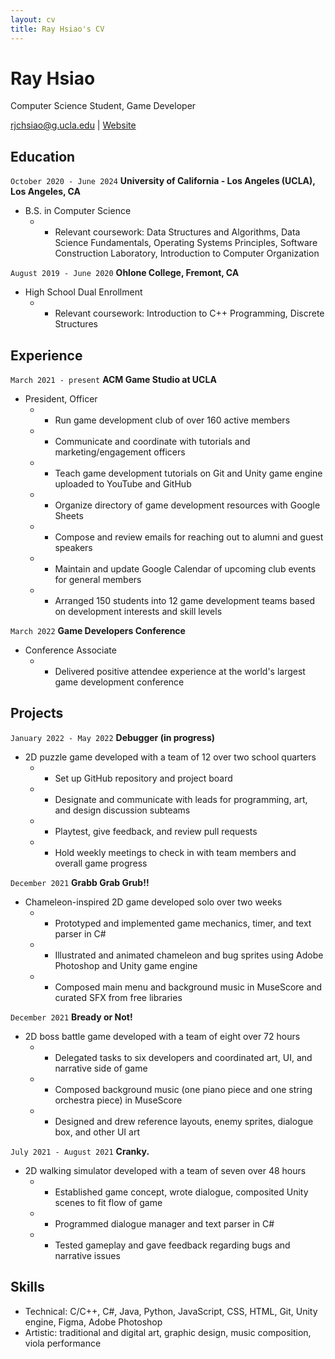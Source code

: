 ```yaml
---
layout: cv
title: Ray Hsiao's CV
---
```

# Ray Hsiao
Computer Science Student, Game Developer

<div id="webaddress">
<a href="rjchsiao@g.ucla.edu">rjchsiao@g.ucla.edu</a>
| <a href="https://rh5140.github.io/">Website</a>
</div>

## Education

`October 2020 - June 2024`
__University of California - Los Angeles (UCLA), Los Angeles, CA__
- B.S. in Computer Science
    - - Relevant coursework: Data Structures and Algorithms, Data Science Fundamentals, Operating Systems Principles, Software Construction Laboratory, Introduction to Computer Organization

`August 2019 - June 2020`
__Ohlone College, Fremont, CA__
- High School Dual Enrollment
    - - Relevant coursework: Introduction to C++ Programming, Discrete Structures

## Experience

`March 2021 - present`
__ACM Game Studio at UCLA__
- President, Officer
    - - Run game development club of over 160 active members
    - - Communicate and coordinate with tutorials and marketing/engagement officers
    - - Teach game development tutorials on Git and Unity game engine uploaded to YouTube and GitHub
    - - Organize directory of game development resources with Google Sheets
    - - Compose and review emails for reaching out to alumni and guest speakers
    - - Maintain and update Google Calendar of upcoming club events for general members
    - - Arranged 150 students into 12 game development teams based on development interests and skill levels

`March 2022`
__Game Developers Conference__
- Conference Associate
    - - Delivered positive attendee experience at the world's largest game development conference

## Projects

`January 2022 - May 2022`
__Debugger (in progress)__
- 2D puzzle game developed with a team of 12 over two school quarters
    - - Set up GitHub repository and project board
    - - Designate and communicate with leads for programming, art, and design discussion subteams
    - - Playtest, give feedback, and review pull requests
    - - Hold weekly meetings to check in with team members and overall game progress

`December 2021`
__Grabb Grab Grub!!__
- Chameleon-inspired 2D game developed solo over two weeks
    - - Prototyped and implemented game mechanics, timer, and text parser in C#
    - - Illustrated and animated chameleon and bug sprites using Adobe Photoshop and Unity game engine
    - - Composed main menu and background music in MuseScore and curated SFX from free libraries

`December 2021`
__Bready or Not!__
- 2D boss battle game developed with a team of eight over 72 hours
    - - Delegated tasks to six developers and coordinated art, UI, and narrative side of game
    - - Composed background music (one piano piece and one string orchestra piece) in MuseScore
    - - Designed and drew reference layouts, enemy sprites, dialogue box, and other UI art

`July 2021 - August 2021`
__Cranky.__
- 2D walking simulator developed with a team of seven over 48 hours
    - - Established game concept, wrote dialogue, composited Unity scenes to fit flow of game
    - - Programmed dialogue manager and text parser in C#
    - - Tested gameplay and gave feedback regarding bugs and narrative issues

## Skills
- Technical: C/C++, C#, Java, Python, JavaScript, CSS, HTML, Git, Unity engine, Figma, Adobe Photoshop
- Artistic: traditional and digital art, graphic design, music composition, viola performance


<!-- ### Footer

Last updated: May 2013 -->



